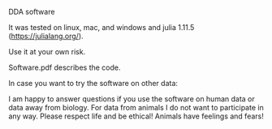 DDA software

It was tested on linux, mac, and windows and julia 1.11.5 (https://julialang.org/).

Use it at your own risk.


Software.pdf describes the code.



In case you want to try the software on other data:

I am happy to answer questions if you use the software on human data or data away from biology. 
For data from animals I do not want to participate in any way. Please respect life and be ethical! Animals have feelings and fears!

